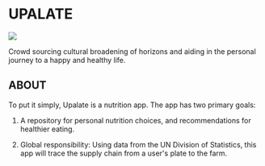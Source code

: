 # UPALATE

![](http://i.imgur.com/Anc3eGl.png)

Crowd sourcing cultural broadening of horizons and aiding in the personal journey to a happy and healthy life.

## ABOUT ##
To put it simply, Upalate is a nutrition app.
The app has two primary goals:

1)  A repository for personal nutrition choices, and recommendations
    for healthier eating.

2)  Global responsibility:
    Using data from the UN Division of Statistics, this app
    will trace the supply chain from a user's plate to the 
    farm.

